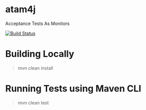 atam4j
======

Acceptance Tests As Monitors

[![Build Status](https://travis-ci.org/atam4j/atam4j.svg?branch=master)](https://travis-ci.org/atam4j/atam4j)

# Building Locally
> mvn clean install

# Running Tests using Maven CLI
> mvn clean test


